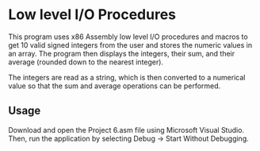 # Low level I/O Procedures

This program uses x86 Assembly low level I/O procedures and macros to get 10 valid signed integers from the user and stores the numeric values in an
array. The program then displays the integers, their sum, and their average (rounded down to the nearest integer).

The integers are read as a string, which is then converted to a numerical value so that the sum and average operations can be performed. 

## Usage

Download and open the Project 6.asm file using Microsoft Visual Studio. Then, run the application by selecting Debug -> Start Without Debugging.

